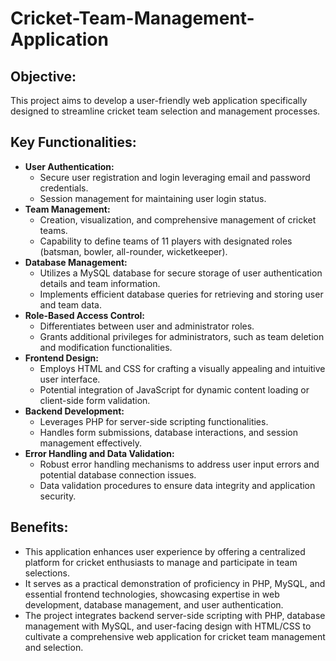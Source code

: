 # Cricket-Team-Management-Application

## Objective:

This project aims to develop a user-friendly web application specifically designed to streamline cricket team selection and management processes.

## Key Functionalities:

* **User Authentication:**
    * Secure user registration and login leveraging email and password credentials.
    * Session management for maintaining user login status.
* **Team Management:**
    * Creation, visualization, and comprehensive management of cricket teams.
    * Capability to define teams of 11 players with designated roles (batsman, bowler, all-rounder, wicketkeeper).
* **Database Management:**
    * Utilizes a MySQL database for secure storage of user authentication details and team information.
    * Implements efficient database queries for retrieving and storing user and team data.
* **Role-Based Access Control:**
    * Differentiates between user and administrator roles.
    * Grants additional privileges for administrators, such as team deletion and modification functionalities.
* **Frontend Design:**
    * Employs HTML and CSS for crafting a visually appealing and intuitive user interface.
    * Potential integration of JavaScript for dynamic content loading or client-side form validation.
* **Backend Development:**
    * Leverages PHP for server-side scripting functionalities.
    * Handles form submissions, database interactions, and session management effectively.
* **Error Handling and Data Validation:**
    * Robust error handling mechanisms to address user input errors and potential database connection issues.
    * Data validation procedures to ensure data integrity and application security.

## Benefits:

* This application enhances user experience by offering a centralized platform for cricket enthusiasts to manage and participate in team selections.
* It serves as a practical demonstration of proficiency in PHP, MySQL, and essential frontend technologies, showcasing expertise in web development, database management, and user authentication.
* The project integrates backend server-side scripting with PHP, database management with MySQL, and user-facing design with HTML/CSS to cultivate a comprehensive web application for cricket team management and selection.
